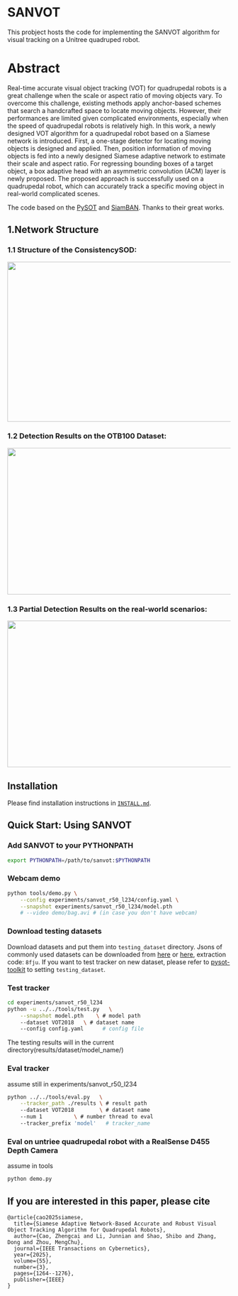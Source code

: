 # SANVOT

This probject hosts the code for implementing the SANVOT algorithm for visual tracking on a Unitree quadruped robot.

# Abstract

Real-time accurate visual object tracking (VOT) for quadrupedal robots is a great challenge when the scale or aspect ratio of moving objects vary. To overcome this challenge, existing methods apply anchor-based schemes that search a handcrafted space to locate moving objects. However, their performances are limited given complicated environments, especially when the speed of quadrupedal robots is relatively high. In this work, a newly designed VOT algorithm for a quadrupedal robot based on a Siamese network is introduced. First, a one-stage detector for locating moving objects is designed and applied. Then, position information of moving objects is fed into a newly designed Siamese adaptive network to estimate their scale and aspect ratio. For regressing bounding boxes of a target object, a box adaptive head with an asymmetric convolution (ACM) layer is newly proposed. The proposed approach is successfully used on a quadrupedal robot, which can accurately track a specific moving object in real-world  complicated scenes.

The code based on the [PySOT](https://github.com/STVIR/pysot) and [SiamBAN](https://github.com/hqucv/siamban). Thanks to their great works.

## 1.Network Structure

### 1.1 Structure of the ConsistencySOD:

<img src="graph/pic1.jpg" width="720" height="360"/>

### 1.2 Detection Results on the OTB100 Dataset:

<img src="graph/pic2.jpg" width="660" height="330"/>

### 1.3 Partial Detection Results on the real-world scenarios:

<img src="graph/pic3.jpg" width="660" height="330"/>

## Installation

Please find installation instructions in [`INSTALL.md`](INSTALL.md).

## Quick Start: Using SANVOT

### Add SANVOT to your PYTHONPATH

```bash
export PYTHONPATH=/path/to/sanvot:$PYTHONPATH
```

### Webcam demo

```bash
python tools/demo.py \
    --config experiments/sanvot_r50_l234/config.yaml \
    --snapshot experiments/sanvot_r50_l234/model.pth
    # --video demo/bag.avi # (in case you don't have webcam)
```

### Download testing datasets

Download datasets and put them into `testing_dataset` directory. Jsons of commonly used datasets can be downloaded from [here](https://drive.google.com/drive/folders/10cfXjwQQBQeu48XMf2xc_W1LucpistPI) or [here](https://pan.baidu.com/s/1et_3n25ACXIkH063CCPOQQ), extraction code: `8fju`. If you want to test tracker on new dataset, please refer to [pysot-toolkit](https://github.com/StrangerZhang/pysot-toolkit) to setting `testing_dataset`. 

### Test tracker

```bash
cd experiments/sanvot_r50_l234
python -u ../../tools/test.py 	\
	--snapshot model.pth 	\ # model path
	--dataset VOT2018 	\ # dataset name
	--config config.yaml	  # config file
```

The testing results will in the current directory(results/dataset/model_name/)

### Eval tracker

assume still in experiments/sanvot_r50_l234

``` bash
python ../../tools/eval.py 	 \
	--tracker_path ./results \ # result path
	--dataset VOT2018        \ # dataset name
	--num 1 		 \ # number thread to eval
	--tracker_prefix 'model'   # tracker_name
```

### Eval on untriee quadrupedal robot with a RealSense D455 Depth Camera

assume in tools

``` bash
python demo.py 	 
```
## If you are interested in this paper, please cite
```
@article{cao2025siamese,
  title={Siamese Adaptive Network-Based Accurate and Robust Visual Object Tracking Algorithm for Quadrupedal Robots},
  author={Cao, Zhengcai and Li, Junnian and Shao, Shibo and Zhang, Dong and Zhou, MengChu},
  journal={IEEE Transactions on Cybernetics},
  year={2025},
  volume={55},
  number={3},
  pages={1264--1276},
  publisher={IEEE}
}
```